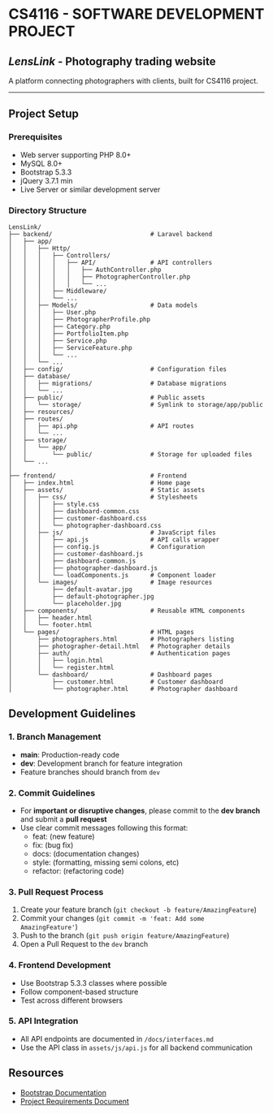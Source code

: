 # CS4116 - SOFTWARE DEVELOPMENT PROJECT 

## *LensLink* - Photography trading website

A platform connecting photographers with clients, built for CS4116 project.

---

## Project Setup

### Prerequisites
- Web server supporting PHP 8.0+
- MySQL 8.0+
- Bootstrap 5.3.3
- jQuery 3.7.1 min
- Live Server or similar development server

### Directory Structure

```
LensLink/
├── backend/                           # Laravel backend
│   ├── app/
│   │   ├── Http/
│   │   │   ├── Controllers/
│   │   │   │   ├── API/               # API controllers
│   │   │   │   │   ├── AuthController.php
│   │   │   │   │   ├── PhotographerController.php
│   │   │   │   │   └── ...
│   │   │   ├── Middleware/
│   │   │   └── ...
│   │   ├── Models/                    # Data models
│   │   │   ├── User.php
│   │   │   ├── PhotographerProfile.php
│   │   │   ├── Category.php
│   │   │   ├── PortfolioItem.php
│   │   │   ├── Service.php
│   │   │   ├── ServiceFeature.php
│   │   │   └── ...
│   │   └── ...
│   ├── config/                        # Configuration files
│   ├── database/
│   │   ├── migrations/                # Database migrations
│   │   └── ...
│   ├── public/                        # Public assets
│   │   └── storage/                   # Symlink to storage/app/public
│   ├── resources/
│   ├── routes/
│   │   ├── api.php                    # API routes
│   │   └── ...
│   ├── storage/
│   │   └── app/
│   │       └── public/                # Storage for uploaded files
│   └── ...
│
├── frontend/                          # Frontend
│   ├── index.html                     # Home page
│   ├── assets/                        # Static assets
│   │   ├── css/                       # Stylesheets
│   │   │   ├── style.css
│   │   │   ├── dashboard-common.css
│   │   │   ├── customer-dashboard.css
│   │   │   └── photographer-dashboard.css
│   │   ├── js/                        # JavaScript files
│   │   │   ├── api.js                 # API calls wrapper
│   │   │   ├── config.js              # Configuration
│   │   │   ├── customer-dashboard.js
│   │   │   ├── dashboard-common.js
│   │   │   ├── photographer-dashboard.js
│   │   │   └── loadComponents.js      # Component loader
│   │   └── images/                    # Image resources
│   │       ├── default-avatar.jpg
│   │       ├── default-photographer.jpg
│   │       └── placeholder.jpg
│   ├── components/                    # Reusable HTML components
│   │   ├── header.html
│   │   └── footer.html
│   └── pages/                         # HTML pages
│       ├── photographers.html         # Photographers listing
│       ├── photographer-detail.html   # Photographer details
│       ├── auth/                      # Authentication pages
│       │   ├── login.html
│       │   └── register.html
│       └── dashboard/                 # Dashboard pages
│           ├── customer.html          # Customer dashboard
│           └── photographer.html      # Photographer dashboard
```

## Development Guidelines

### 1. Branch Management
- **main**: Production-ready code
- **dev**: Development branch for feature integration
- Feature branches should branch from `dev`

### 2. Commit Guidelines
- For **important or disruptive changes**, please commit to the **dev branch** and submit a **pull request**
- Use clear commit messages following this format:
  - feat: (new feature)
  - fix: (bug fix)
  - docs: (documentation changes)
  - style: (formatting, missing semi colons, etc)
  - refactor: (refactoring code)

### 3. Pull Request Process
1. Create your feature branch (`git checkout -b feature/AmazingFeature`)
2. Commit your changes (`git commit -m 'feat: Add some AmazingFeature'`)
3. Push to the branch (`git push origin feature/AmazingFeature`)
4. Open a Pull Request to the `dev` branch

### 4. Frontend Development
- Use Bootstrap 5.3.3 classes where possible
- Follow component-based structure
- Test across different browsers

### 5. API Integration
- All API endpoints are documented in `/docs/interfaces.md`
- Use the API class in `assets/js/api.js` for all backend communication

## Resources
- [Bootstrap Documentation](https://getbootstrap.com/docs/5.3/getting-started/introduction/)
- [Project Requirements Document](https://ulcampus-my.sharepoint.com/:b:/g/personal/24247472_studentmail_ul_ie/EVHfRbct3y5DlZOnXN3_kwEBfWAbnMBU5nFpdV2scdzdIg?e=Ecgm9h)

